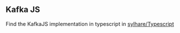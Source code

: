 ## Kafka JS

Find the KafkaJS implementation in typescript in [sylhare/Typescript](https://github.com/sylhare/Typescript/tree/676c04ef9f91ee3db2ac76963ad1da331dd94dac/src/kafka)
